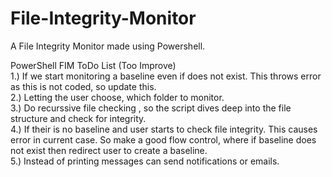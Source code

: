 # File-Integrity-Monitor
A File Integrity Monitor made using Powershell.

PowerShell FIM ToDo List (Too Improve)  
1.) If we start monitoring a baseline even if does not exist. This throws error as this is not coded, so update this.  
2.) Letting the user choose, which folder to monitor.  
3.) Do recurssive file checking , so the script dives deep into the file structure and check for integrity.  
4.) If their is no baseline and user starts to check file integrity. This causes error in current case. So make a good flow control, where if baseline does not exist then redirect user to create a baseline.  
5.) Instead of printing messages can send notifications or emails.  

